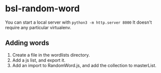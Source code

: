 # bsl-random-word

You can start a local server with `python3 -m http.server 8000`
It doesn't require any particular virtualenv.

## Adding words

1. Create a file in the wordlists directory.
2. Add a js list, and export it.
3. Add an import to RandomWord.js, and add the collection to masterList.
